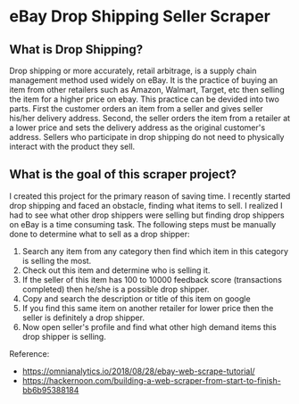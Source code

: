 # eBay Drop Shipping Seller Scraper

## What is Drop Shipping?
Drop shipping or more accurately, retail arbitrage, is a supply chain management method used widely on eBay. It is the practice of buying an item from other retailers such as Amazon, Walmart, Target, etc then selling the item for a higher price on ebay. This practice can be devided into two parts. First the customer orders an item from a seller and gives seller his/her delivery address. Second, the seller orders the item from a retailer at a lower price and sets the delivery address as the original customer's address. Sellers who participate in drop shipping do not need to physically interact with the product they sell. 

## What is the goal of this scraper project?
I created this project for the primary reason of saving time. I recently started drop shipping and faced an obstacle, finding what items to sell. I realized I had to see what other drop shippers were selling but finding drop shippers on eBay is a time consuming task. The following steps must be manually done to determine what to sell as a drop shipper:

1. Search any item from any category then find which item in this category is selling the most. 
2. Check out this item and determine who is selling it. 
3. If the seller of this item has 100 to 10000 feedback score (transactions completed) then he/she is a possible drop shipper. 
4. Copy and search the description or title of this item on google
5. If you find this same item on another retailer for lower price then the seller is definitely a drop shipper. 
6. Now open seller's profile and find what other high demand items this drop shipper is selling.


Reference: 
- https://omnianalytics.io/2018/08/28/ebay-web-scrape-tutorial/
- https://hackernoon.com/building-a-web-scraper-from-start-to-finish-bb6b95388184
